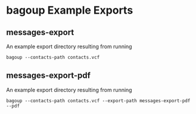 # bagoup Example Exports

## messages-export
An example export directory resulting from running
```
bagoup --contacts-path contacts.vcf
```

## messages-export-pdf
An example export directory resulting from running
```
bagoup --contacts-path contacts.vcf --export-path messages-export-pdf --pdf
```